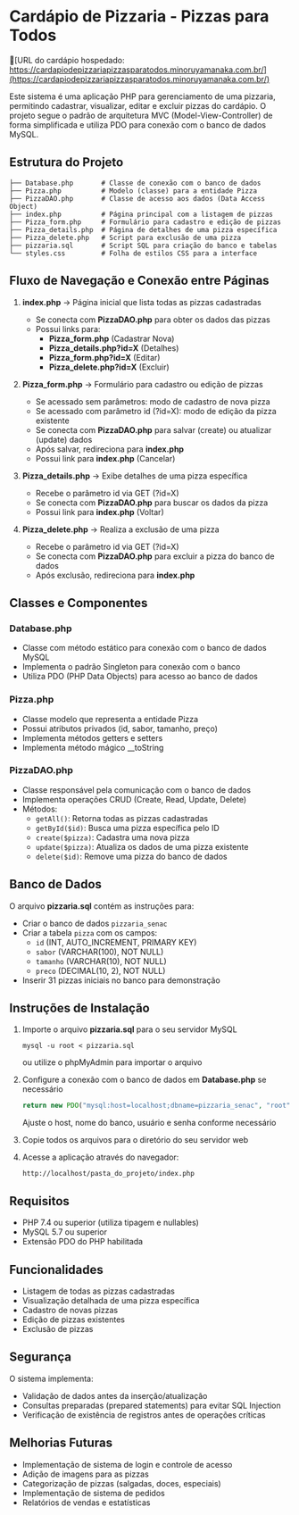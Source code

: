 # Cardápio de Pizzaria - Pizzas para Todos

🍕[URL do cardápio hospedado: https://cardapiodepizzariapizzasparatodos.minoruyamanaka.com.br/](https://cardapiodepizzariapizzasparatodos.minoruyamanaka.com.br/)

Este sistema é uma aplicação PHP para gerenciamento de uma pizzaria, permitindo cadastrar, visualizar, editar e excluir pizzas do cardápio. O projeto segue o padrão de arquitetura MVC (Model-View-Controller) de forma simplificada e utiliza PDO para conexão com o banco de dados MySQL.

## Estrutura do Projeto

```
├── Database.php       # Classe de conexão com o banco de dados
├── Pizza.php          # Modelo (classe) para a entidade Pizza
├── PizzaDAO.php       # Classe de acesso aos dados (Data Access Object)
├── index.php          # Página principal com a listagem de pizzas
├── Pizza_form.php     # Formulário para cadastro e edição de pizzas
├── Pizza_details.php  # Página de detalhes de uma pizza específica
├── Pizza_delete.php   # Script para exclusão de uma pizza
├── pizzaria.sql       # Script SQL para criação do banco e tabelas
└── styles.css         # Folha de estilos CSS para a interface
```

## Fluxo de Navegação e Conexão entre Páginas

1. **index.php** → Página inicial que lista todas as pizzas cadastradas
   - Se conecta com **PizzaDAO.php** para obter os dados das pizzas
   - Possui links para:
     - **Pizza_form.php** (Cadastrar Nova)
     - **Pizza_details.php?id=X** (Detalhes)
     - **Pizza_form.php?id=X** (Editar)
     - **Pizza_delete.php?id=X** (Excluir)

2. **Pizza_form.php** → Formulário para cadastro ou edição de pizzas
   - Se acessado sem parâmetros: modo de cadastro de nova pizza
   - Se acessado com parâmetro id (?id=X): modo de edição da pizza existente
   - Se conecta com **PizzaDAO.php** para salvar (create) ou atualizar (update) dados
   - Após salvar, redireciona para **index.php**
   - Possui link para **index.php** (Cancelar)

3. **Pizza_details.php** → Exibe detalhes de uma pizza específica
   - Recebe o parâmetro id via GET (?id=X)
   - Se conecta com **PizzaDAO.php** para buscar os dados da pizza
   - Possui link para **index.php** (Voltar)

4. **Pizza_delete.php** → Realiza a exclusão de uma pizza
   - Recebe o parâmetro id via GET (?id=X)
   - Se conecta com **PizzaDAO.php** para excluir a pizza do banco de dados
   - Após exclusão, redireciona para **index.php**

## Classes e Componentes

### Database.php
- Classe com método estático para conexão com o banco de dados MySQL
- Implementa o padrão Singleton para conexão com o banco
- Utiliza PDO (PHP Data Objects) para acesso ao banco de dados

### Pizza.php
- Classe modelo que representa a entidade Pizza
- Possui atributos privados (id, sabor, tamanho, preço)
- Implementa métodos getters e setters
- Implementa método mágico __toString

### PizzaDAO.php
- Classe responsável pela comunicação com o banco de dados
- Implementa operações CRUD (Create, Read, Update, Delete)
- Métodos:
  - `getAll()`: Retorna todas as pizzas cadastradas
  - `getById($id)`: Busca uma pizza específica pelo ID
  - `create($pizza)`: Cadastra uma nova pizza
  - `update($pizza)`: Atualiza os dados de uma pizza existente
  - `delete($id)`: Remove uma pizza do banco de dados

## Banco de Dados

O arquivo **pizzaria.sql** contém as instruções para:
- Criar o banco de dados `pizzaria_senac`
- Criar a tabela `pizza` com os campos:
  - `id` (INT, AUTO_INCREMENT, PRIMARY KEY)
  - `sabor` (VARCHAR(100), NOT NULL)
  - `tamanho` (VARCHAR(10), NOT NULL)
  - `preco` (DECIMAL(10, 2), NOT NULL)
- Inserir 31 pizzas iniciais no banco para demonstração

## Instruções de Instalação

1. Importe o arquivo **pizzaria.sql** para o seu servidor MySQL
   ```
   mysql -u root < pizzaria.sql
   ```
   ou utilize o phpMyAdmin para importar o arquivo

2. Configure a conexão com o banco de dados em **Database.php** se necessário
   ```php
   return new PDO("mysql:host=localhost;dbname=pizzaria_senac", "root");
   ```
   Ajuste o host, nome do banco, usuário e senha conforme necessário

3. Copie todos os arquivos para o diretório do seu servidor web

4. Acesse a aplicação através do navegador:
   ```
   http://localhost/pasta_do_projeto/index.php
   ```

## Requisitos

- PHP 7.4 ou superior (utiliza tipagem e nullables)
- MySQL 5.7 ou superior
- Extensão PDO do PHP habilitada

## Funcionalidades

- Listagem de todas as pizzas cadastradas
- Visualização detalhada de uma pizza específica
- Cadastro de novas pizzas
- Edição de pizzas existentes
- Exclusão de pizzas

## Segurança

O sistema implementa:
- Validação de dados antes da inserção/atualização
- Consultas preparadas (prepared statements) para evitar SQL Injection
- Verificação de existência de registros antes de operações críticas

## Melhorias Futuras

- Implementação de sistema de login e controle de acesso
- Adição de imagens para as pizzas
- Categorização de pizzas (salgadas, doces, especiais)
- Implementação de sistema de pedidos
- Relatórios de vendas e estatísticas